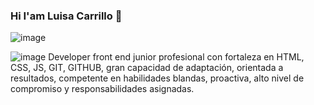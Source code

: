 ### Hi I'am Luisa Carrillo 👋
![image](https://user-images.githubusercontent.com/104478186/196041299-71ea0912-212b-4e80-983c-8178b71ca75d.png)

![image](https://user-images.githubusercontent.com/104478186/196041515-d7e71abd-8532-4bbf-bc34-d8dce8a124d7.png)
Developer front end junior profesional con fortaleza en HTML, CSS, JS, GIT, GITHUB, gran capacidad de adaptación, orientada a resultados, competente en habilidades blandas, proactiva, alto nivel de compromiso y responsabilidades asignadas.






